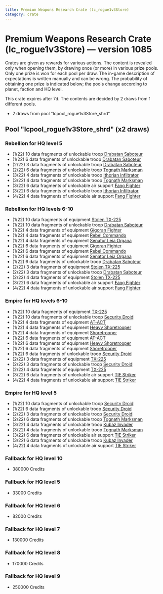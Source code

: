 ```yaml
---
title: Premium Weapons Research Crate (lc_rogue1v3Store)
category: crate
---
```


# Premium Weapons Research Crate (lc_rogue1v3Store) — version 1085

Crates are given as rewards for various actions. The content is revealed only when opening them, by drawing once (or more) in various prize pools. Only one prize is won for each pool per draw. The in-game description of expectations is written manually and can be wrong. The probability of obtaining one prize is indicated below; the pools change according to planet, faction and HQ level.

This crate expires after 7d. The contents are decided by 2 draws from 1 different pools.
  * 2 draws from pool "lcpool_rogue1v3Store_shrd"

## Pool "lcpool_rogue1v3Store_shrd" (x2 draws)

### Rebellion for HQ level 5

  * (1/22) 10 data fragments of unlockable troop [Drabatan Saboteur](BigMouthAlien)
  * (1/22) 6 data fragments of unlockable troop [Drabatan Saboteur](BigMouthAlien)
  * (2/22) 3 data fragments of unlockable troop [Drabatan Saboteur](BigMouthAlien)
  * (2/22) 6 data fragments of unlockable troop [Tognath Marksman](RebelTognath)
  * (3/22) 4 data fragments of unlockable troop [Ithorian Infiltrator](IthorianInfiltrator)
  * (3/22) 4 data fragments of unlockable troop [Tognath Marksman](RebelTognath)
  * (3/22) 6 data fragments of unlockable air support [Fang Fighter](FangFighter)
  * (3/22) 6 data fragments of unlockable troop [Ithorian Infiltrator](IthorianInfiltrator)
  * (4/22) 4 data fragments of unlockable air support [Fang Fighter](FangFighter)

### Rebellion for HQ levels 6-10

  * (1/22) 10 data fragments of equipment [Stolen TX-225](eqpRebelHovertank)
  * (1/22) 10 data fragments of unlockable troop [Drabatan Saboteur](BigMouthAlien)
  * (1/22) 4 data fragments of equipment [Gigoran Fighter](eqpRebelShaggyAlien)
  * (1/22) 4 data fragments of equipment [Rebel Commando](eqpRebelPentagonSoldier)
  * (1/22) 4 data fragments of equipment [Senator Leia Organa](eqpRebelDiplomat)
  * (1/22) 6 data fragments of equipment [Gigoran Fighter](eqpRebelShaggyAlien)
  * (1/22) 6 data fragments of equipment [Rebel Commando](eqpRebelPentagonSoldier)
  * (1/22) 6 data fragments of equipment [Senator Leia Organa](eqpRebelDiplomat)
  * (1/22) 6 data fragments of unlockable troop [Drabatan Saboteur](BigMouthAlien)
  * (2/22) 3 data fragments of equipment [Stolen TX-225](eqpRebelHovertank)
  * (2/22) 3 data fragments of unlockable troop [Drabatan Saboteur](BigMouthAlien)
  * (2/22) 4 data fragments of equipment [Stolen TX-225](eqpRebelHovertank)
  * (3/22) 6 data fragments of unlockable air support [Fang Fighter](FangFighter)
  * (4/22) 4 data fragments of unlockable air support [Fang Fighter](FangFighter)

### Empire for HQ levels 6-10

  * (1/22) 10 data fragments of equipment [TX-225](eqpEmpireHovertank)
  * (1/22) 10 data fragments of unlockable troop [Security Droid](SecurityDroid)
  * (1/22) 4 data fragments of equipment [AT-ACT](eqpEmpireCargoGreatDane)
  * (1/22) 4 data fragments of equipment [Heavy Shoretrooper](eqpEmpirePentagonHeavyTrooper)
  * (1/22) 4 data fragments of equipment [Shoretrooper](eqpEmpirePentagonTrooper)
  * (1/22) 6 data fragments of equipment [AT-ACT](eqpEmpireCargoGreatDane)
  * (1/22) 6 data fragments of equipment [Heavy Shoretrooper](eqpEmpirePentagonHeavyTrooper)
  * (1/22) 6 data fragments of equipment [Shoretrooper](eqpEmpirePentagonTrooper)
  * (1/22) 6 data fragments of unlockable troop [Security Droid](SecurityDroid)
  * (2/22) 3 data fragments of equipment [TX-225](eqpEmpireHovertank)
  * (2/22) 3 data fragments of unlockable troop [Security Droid](SecurityDroid)
  * (2/22) 4 data fragments of equipment [TX-225](eqpEmpireHovertank)
  * (3/22) 6 data fragments of unlockable air support [TIE Striker](AtmosMig)
  * (4/22) 4 data fragments of unlockable air support [TIE Striker](AtmosMig)

### Empire for HQ level 5

  * (1/22) 10 data fragments of unlockable troop [Security Droid](SecurityDroid)
  * (1/22) 6 data fragments of unlockable troop [Security Droid](SecurityDroid)
  * (2/22) 3 data fragments of unlockable troop [Security Droid](SecurityDroid)
  * (2/22) 6 data fragments of unlockable troop [Tognath Marksman](EmpireTognath)
  * (3/22) 4 data fragments of unlockable troop [Kubaz Invader](KubazInvader)
  * (3/22) 4 data fragments of unlockable troop [Tognath Marksman](EmpireTognath)
  * (3/22) 6 data fragments of unlockable air support [TIE Striker](AtmosMig)
  * (3/22) 6 data fragments of unlockable troop [Kubaz Invader](KubazInvader)
  * (4/22) 4 data fragments of unlockable air support [TIE Striker](AtmosMig)

### Fallback for HQ level 10

  * 380000 Credits

### Fallback for HQ level 5

  * 33000 Credits

### Fallback for HQ level 6

  * 82000 Credits

### Fallback for HQ level 7

  * 130000 Credits

### Fallback for HQ level 8

  * 170000 Credits

### Fallback for HQ level 9

  * 250000 Credits